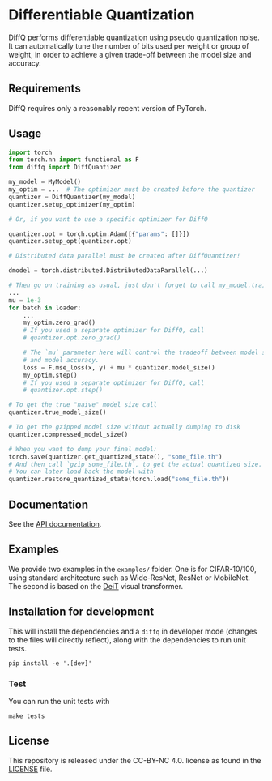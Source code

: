 # Differentiable Quantization

DiffQ performs differentiable quantization using pseudo quantization noise.
It can automatically tune the number of bits used per weight or group of weight,
in order to achieve a given trade-off between the model size and accuracy.

## Requirements

DiffQ requires only a reasonably recent version of PyTorch.

## Usage

```python
import torch
from torch.nn import functional as F
from diffq import DiffQuantizer

my_model = MyModel()
my_optim = ...  # The optimizer must be created before the quantizer
quantizer = DiffQuantizer(my_model)
quantizer.setup_optimizer(my_optim)

# Or, if you want to use a specific optimizer for DiffQ

quantizer.opt = torch.optim.Adam([{"params": []}])
quantizer.setup_opt(quantizer.opt)

# Distributed data parallel must be created after DiffQuantizer!

dmodel = torch.distributed.DistributedDataParallel(...)

# Then go on training as usual, just don't forget to call my_model.train() and my_model.eval().
...
mu = 1e-3
for batch in loader:
    ...
    my_optim.zero_grad()
    # If you used a separate optimizer for DiffQ, call
    # quantizer.opt.zero_grad()

    # The `mu` parameter here will control the tradeoff between model size
    # and model accuracy.
    loss = F.mse_loss(x, y) + mu * quantizer.model_size()
    my_optim.step()
    # If you used a separate optimizer for DiffQ, call
    # quantizer.opt.step()

# To get the true "naive" model size call
quantizer.true_model_size()

# To get the gzipped model size without actually dumping to disk
quantizer.compressed_model_size()

# When you want to dump your final model:
torch.save(quantizer.get_quantized_state(), "some_file.th")
# And then call `gzip some_file.th`, to get the actual quantized size.
# You can later load back the model with
quantizer.restore_quantized_state(torch.load("some_file.th"))
```

## Documentation

See the [API documentation][api].

## Examples

We provide two examples in the `examples/` folder. One is for CIFAR-10/100,
using standard architecture such as Wide-ResNet, ResNet or MobileNet.
The second is based on the [DeiT][deit] visual transformer.


## Installation for development

This will install the dependencies and a `diffq` in developer mode (changes to the files
will directly reflect), along with the dependencies to run unit tests.
```
pip install -e '.[dev]'
```


### Test

You can run the unit tests with
```
make tests
```

## License

This repository is released under the CC-BY-NC 4.0. license as found in the
[LICENSE](LICENSE) file.


[api]: https://share.honu.io/diffq/docs/diffq/index.html
[deit]: https://github.com/facebookresearch/deit